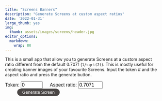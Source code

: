 ```yaml
---
title: "Screens Banners"
description: "Generate Screens at custom aspect ratios"
date: '2022-01-31'
large_thumb: yes
img:
  thumb: assets/images/screens/header.jpg
editor_options: 
  markdown: 
    wrap: 80
---
```


<script>
function render_screen(tokenData, asp) {
let e,t,r,l,n=Math.PI,o=Math.round,a=Math.sin,i=Math.cos,u=Math.floor,x=Math.sqrt,f=Math.log,c=Math.exp,s=Math.pow,p=Math.min,v=Math.max,y=(e,t=0,r=1)=>v(p(e,r),t),m=Math.sign,h=Math.abs,d=(e,t=0)=>Array(e).fill(0).map(((e,r)=>r+t)),g=(e,t)=>Array(t).fill(e),b=e=>e.length,_=(()=>{let e=0;return{s:t=>e=2*(1+u(t))*z,g:()=>e}})(),w=window.location.search,$=new URLSearchParams(w),z=$.get("grid");z=z?parseInt(z):1,$.get("pos"),$.get("width"),e=Uint32Array.from([0,1,t=r=2,3].map((e=>parseInt(tokenData.hash.substr(8*e+2,8),16)))),l=()=>(r=e[3],e[3]=e[2],e[2]=e[1],e[1]=t=e[0],r^=r<<11,e[0]^=r^r>>>8^t>>>19,e[0]/4294967296);let k=(e=0,t=1)=>e+(t-e)*l(),C=(e,t)=>{let r,l,n,o,a=[],i=[],u=0,x=[...t];for(;u++<b(t);)i.push(u-1);for(;0<e--;)r=x.reduce(((e,t,r)=>[...e,t+(e[r-1]||0)]),[]),o=b(r)-1,l=k(0,r[o]),n=r.findIndex((e=>e>l)),n=0>n?o:n,a.push(i.splice(n,1)[0]),x.splice(n,1);return a},M=()=>{let e=k(-1),t=k(-1),r=e*e+t*t;return 0==r||1<=r?M():e*x(-2*f(r)/r)},P=(e=0)=>s(y(M()/7+.5),c(e)),S=e=>{for(let t,r=b(e)-1;0<r;r--)t=u(k()*(r+1)),[e[r],e[t]]=[e[t],e[r]];return e},A=C(1,[5,15,15,15,5,5,6,7,5,7,5,4,1,5])[0],T=C(1,[9,60,30,1])[0],D=.9>k(),E=C(1,[85,10,5])[0],F=C(1,[5,70,23,2])[0],I=.9>k(),B=C(1,[50,30,15,5])[0],L=C(5,[30,30,20,10,10]),U=C(1,[5,5,30,30,20,10])[0],W=.9>k(),H=.1>k()&&0!==U&&W,R=C(1,[60,24,2,14])[0];1>U&&3==R&&(R=0),12==A&&1==B&&A--,1==L[0]&&(0===U||2==U)&&2==R&&R++,1>U&&1==L[0]&&1==B&&B++;let q=[[[243,240,197],[20,169,155],[238,33,41],[26,22,23]],[[251,244,236],[241,172,52],[134,170,155],[135,164,191],[225,120,67],[29,29,29]],[[210,203,190],[243,158,26],[86,145,175],[240,87,47],[43,39,40]],[[236,221,190],[252,172,11],[194,51,45],[3,104,189],[15,15,15]],[[229,216,188],[172,77,60],[96,132,141],[55,55,55]],[[253,235,223],[180,210,199],[253,154,88],[37,35,36]],[[241,221,194],[229,79,37],[1,124,136],[3,2,2]],[[255,239,216],[244,181,176],[234,161,155],[211,123,114],[54,123,126],[21,19,16]],[[235,236,230],[205,217,205],[117,210,212],[202,139,140],[61,143,146],[111,127,122],[49,62,63]],[[207,219,232],[202,162,60],[104,145,176],[89,154,166],[31,31,31]],[[241,232,184],[212,201,80],[160,183,112],[145,134,163],[0,5,6]],[[244,248,251],[215,217,220],[152,147,145],[20,21,19]],[[244,248,251],[215,217,220],[152,147,145],[194,2,34],[20,21,19]],[[184,175,191],[219,163,161],[200,127,33],[101,151,122],[94,112,176],[27,25,31]]][A].map((e=>e.map((e=>e/255)))),G=C(1,g(1,b(q)-1))[0]+1,J=e=>e.toFixed(9),N=/\bHeadlessChrome/.test(navigator.userAgent)?1:4,V=0===F?.2:1==F?1:2,j=2*k()*n,K=J(i(j)),O=J(a(j)),Q=3==F?`mat2(0.01*${K},-1.0*${O},0.01*${O},${K})`:"mat2(1.0,0.0,0.0,1.0)",X=e=>`float fbm${e}(vec2 pos){float v=0.0;float m=1.0;for(int i=0;i<${e};i++){v+=sn(pos)*m;pos*=2.0;m*=0.5;}return v;}`,Y=e=>`uniform sampler2D ${e};`,Z="precision highp float;varying vec2 v_t;varying vec2 v_l;";simplex="vec3 mo(vec3 x){return x-floor(x*(1.0/289.0))*289.0;}vec2 mo(vec2 x){return x-floor(x*(1.0/289.0))*289.0;}vec3 pe(vec3 x){return mo(((x*34.0)+10.0)*x);}float sn(vec2 v){const vec4 C=vec4(0.211324865405187,0.366025403784439,-0.577350269189626,0.024390243902439);vec2 i=floor(v+dot(v,C.yy));vec2 x0=v-i+dot(i,C.xx);vec2 i1=(x0.x>x0.y)?vec2(1.0,0.0):vec2(0.0,1.0);vec4 x12=x0.xyxy+C.xxzz;x12.xy-=i1;i=mo(i);vec3 p=pe(pe(i.y+vec3(0.0,i1.y,1.0))+i.x+vec3(0.0,i1.x,1.0));vec3 m=max(0.5-vec3(dot(x0,x0),dot(x12.xy,x12.xy),dot(x12.zw,x12.zw)),0.0);m=m*m;m=m*m;vec3 x=2.0*fract(p*C.www)-1.0;vec3 h=abs(x)-0.5;vec3 ox=floor(x+0.5);vec3 a0=x-ox;m*=1.79284291400159-0.85373472095314*(a0*a0+h*h);vec3 g;g.x=a0.x*x0.x+h.x*x0.y;g.yz=a0.yz*x12.xz+h.yz*x12.yw;return 130.0*dot(m, g);}"+X(8)+X(6)+X(1);let ee=Z+Y("u_t")+"uniform vec2 u_p;void main(){vec2 l=v_t*(1.0-u_p)+0.5*u_p;gl_FragColor=texture2D(u_t,l);}",te=(e,t,r)=>e.getUniformLocation(t,r),re=(e,t)=>e.bindTexture(3553,t),le=(e,t,r)=>e.texParameteri(3553,t,r),ne=(e,t,r)=>{let l=e.createShader(r);return e.shaderSource(l,t),e.compileShader(l),l},oe=(e,t,r)=>{let l=e.createProgram();e.attachShader(l,ne(e,t,35633)),e.attachShader(l,ne(e,r,35632)),e.linkProgram(l);let n=e.getAttribLocation(l,"a_p"),o=e.createBuffer();return e.bindBuffer(34962,o),e.bufferData(34962,new Float32Array([0,0,1,0,0,1,0,1,1,0,1,1]),35044),e.enableVertexAttribArray(n),e.vertexAttribPointer(n,2,5126,!1,0,0),l},ae=e=>{let t=e.createTexture();return re(e,t),le(e,10242,33071),le(e,10243,33071),le(e,10241,9729),le(e,10240,9729),t},ie=(e,t)=>{if(e.i==t.i)return null;if(v(e.y,e.y1)<p(t.y,t.y1)||v(t.y,t.y1)<p(e.y,e.y1))return null;let r=(e.x-e.x1)*(t.y-t.y1)-(e.y-e.y1)*(t.x-t.x1);if(0==r)return null;let l=((e.x-t.x)*(t.y-t.y1)-(e.y-t.y)*(t.x-t.x1))/r;if(0>l||1<l)return null;let n=((e.x-t.x)*(e.y-e.y1)-(e.y-t.y)*(e.x-e.x1))/r;return 0>n||1<n?null:[e.x+l*(e.x1-e.x),e.y+l*(e.y1-e.y)]},ue=(e,t)=>{let r=0,l=!1,n=(e.x-t.x)/(t.x1-t.x),o=t.y+n*(t.y1-t.y);return o>e.y&&r++,l=o==e.y,n=(e.x1-t.x)/(t.x1-t.x),o=t.y+n*(t.y1-t.y),o>e.y1&&r++,1==r&&(l||o==e.y1)&&r++,r},xe=(e,t)=>{let r=((e,t)=>{if(v(e.y,e.y1)<=p(t.y,t.y1))return 1;if(v(t.y,t.y1)<=p(e.y,e.y1))return-1;let r=ue(e,t);return 2==r?1:0===r?-1:(r=ue(t,e),2==r?-1:0===r?1:0)})(e.s,t);1==r?null===e.back?e.back={s:t,front:null,back:null}:xe(e.back,t):null===e.front?e.front={s:t,front:null,back:null}:xe(e.front,t)},fe=e=>null===e?[]:[...fe(e.back),e.s,...fe(e.front)],ce=(e,t,r,l,n,o)=>{let a={x:e,y:t,x1:r,y1:l,l:n,n:null,i:o,z:0,z1:0};return null!==n&&(n.n=a),a},se=[100,1,50,50,30,30][U],pe=(e=!1)=>{let t=100*k(),r=141*k();return 0<U&&!e&&(t=2*t-50,r=2*r-20),[t,r]},ve=(e,t,r,l)=>(e-r)*(e-r)+(t-l)*(t-l),ye=(e,t,r,l,n,o)=>{let a=e-r,i=t-l,u=x(a*a+i*i),f=-i/u,c=a/u;return[e+n*f-o*c,t+o*f+n*c]},me=(e,t)=>{for(let r=0;r<b(t);r++)if(.5>ve(t[r].x,t[r].y,e.x,e.y))return!0;return!1},he=(e,t,r,l,n)=>{if(0===e)return n[t];let o=(r-l[t])/(l[t+4-e]-l[t]),a=he(e-1,t,r,l,n).map((e=>e*o));return he(e-1,t-1,r,l,n).map(((e,t)=>e*(1-o)+a[t]))},de=e=>[0,0,0,...d(e-2).map((t=>t/(e-3))),1,1,1],ge=(e,t,r)=>{if(1==e)return r[b(r)-1];let l=0;for(;l<b(t)-1&&!(e>=t[l]&&e<t[l+1]);l++);return he(3,l,e,t,r)},be=(e,t,r,l,n)=>{let o,a,i=t,u=r,x=0;for(;1>x&&1>=(e+=.001);)[i,u]=ge(e,l,n),o=t-i,a=r-u,x=o*o+a*a;return[i,u,e]},_e=[(e,t)=>{let[r,l]=pe(),o=d(500,1),x=.1>k();for(let f=0;f<se;f++){let f=u((x?s(k(),2):k())*b(o)),c=o.splice(f,1)[0],p=v(1,2*P(-1)*n*c),y=2*k()*n,m=i(y)*c+r,h=a(y)*c+l,d=0,g=null;for(;d<p;)y+=1/c,g=ce(m,h,m=i(y)*c+r,h=a(y)*c+l,g,t),e.push(g),d++}return e},(e,t)=>{let r=2*k()*n,l=0===U||2==U;h(i(r))<(l?0<t?.1:.6:.06)&&(r+=n/2);let o=i(r),x=a(r),f=141+400*k(),c=[0,...[].concat.apply([],d(150,1).map((e=>[-e,e])))],[p,y]=pe(l),m=.1>k();for(let r=0;r<se;r++){let r=u((m?s(k(),2):k())*b(c)),l=c.splice(r,1)[0],n=v(1,100*P(-1)),a=k()*(f-n)-f/2,i=p-x*l+o*a,h=y+o*l+x*a,d=0,g=null;for(;d<n;)g=ce(i,h,i+=o,h+=x,g,t),e.push(g),d++}return e},(e,t)=>{let[r,l]=pe(),o=k()*n/2,x=i(o),f=a(o),c=d(250,1.5).map((e=>2*e)),p=.1>k();for(let n=0;n<se;n++){let n=u((p?s(k(),2):k())*b(c)),o=c.splice(n,1)[0],a=v(1,P(-1)*o*8),i=4*k(),y=1>=i?x:2>=i?-f:3>=i?-x:f,m=1>=i?f:2>=i?x:3>=i?-f:-x,h=i%1,d=r+o*(m-y)+2*o*h*y,g=l+o*(-y-m)+2*o*h*m,_=0,w=null;for(;_<a;)w=ce(d,g,d+=y,g+=m,w,t),e.push(w),h+=1/(2*o),1<=h&&(--h,[y,m]=[-m,y]),_++}return e},(e,t)=>{let r=100*k(),l=141*k(),o=k(.15,.85)*n,u=i(o),x=a(o),f=500*P(-1),c=[];for(let e=0;e<se;e++){let e,o,s=2*k()*n,p=P()*f,y=v(1,f*P(-1)),m=20*P(),h=r+i(s)*p,d=l+a(s)*p,g=0,b=null,_=[];for(;g<y&&ve(h,d,r,l)>m&&([e,o]=ye(h,d,r,l,u,x),b=ce(h,d,e,o,b,t),!me(b,c));)_.push(b),h=e,d=o,g++;c.push(..._)}return e.push(...c),e},(e,t)=>{let r=.5>k()?4:5,l=141+200*k(),o=100*k(),x=141*k(),f=[-l/2,...d(r-2).map((e=>l*(e+1+k()-.5)/(r-1)-l/2)),l/2].sort(((e,t)=>e>t)),c=2*k()*n,s=i(c),p=a(c),v=f.map(((e,t)=>[.5+k()/4,P(t%2*2-1)-.5])).map((e=>[200*e[1]-600*e[0]/2,600*e[0]])),y=f.map(((e,t)=>[o+v[t][0]*s-e*p,x+v[t][0]*p+e*s])),m=d(100).map((e=>e/99)),h=[];for(let e=0;e<se;e++){let e,r,l,n,o=u(k()*(b(m)-1e-9)),a=m.splice(o,1)[0],i=P(-1)/2,x=k()*(1-i),f=i+x,c=y.map(((e,t)=>[e[0]+s*a*v[t][1],e[1]+p*a*v[t][1]])),d=de(b(c)),g=null,_=[];for([e,l]=ge(x,d,c);x<f&&([r,n,x]=be(x,e,l,d,c),g=ce(e,l,e=r,l=n,g,t),!me(g,h));)_.push(g);h.push(..._)}return e.push(...h),e}],we=[[0],g(0,50),[0,0],[0,1],[0,0,1],[0,1,2]][U].map((e=>L[e])),$e=(e,t,r=!1)=>{if(null!==e){let l=r?e.l:e.n;e.l=e.n=null,0===t?null!==l&&(r?l.n=null:l.l=null):$e(l,t-1,r)}},ze=(e,t=1)=>null===e.n?t:ze(e.n,t+1),ke=e=>{let t=m(e.x1-e.x);e.lb=null===e.l||t!=m(e.l.x1-e.l.x),e.nb=null===e.n||t!=m(e.n.x1-e.n.x)},Ce=(e,t,r,l,n)=>{if(!B)return C(2,g(1,r));if(3==B){let e=C(1,g(1,r-1))[0],t=[e,e+1];return.5>k()?t:t.reverse()}return S([0,1==B?n[1==U?0:e%b(n)]:l[u(y(t,0,140.9)/141*b(l))],r-1])},Me=g(!1,b(q));Me[G]=!0;let Pe,Se,Ae,Te,De,Ee=e=>`rgb(${255*e}, ${255*e}, ${255*e})`,Fe=C(1,g(1,b(q)-1))[0]+1,Ie=(e,t,r,l,n,o,a)=>(t-=a/2,[((e-=o/2)*r[0]-t*r[1]+r[2]+o/2)*l+n,(e*r[1]+t*r[0]+r[3]+a/2)*l+n]),Be=e=>e.beginPath(),Le=e=>e.closePath(),Ue=(e,t,r)=>e.moveTo(t,r),We=(e,t,r)=>e.lineTo(t,r),He=window,Re=He.innerWidth,qe=He.innerHeight,Ge=Re/qe,Je=Ge>asp,Ne=He.devicePixelRatio,Ve=(Je?qe:Re)*Ne,je=o(Ve*(Je?asp:1)),Ke=o(Ve/(Je?1:asp)),Oe=Ve/(100*(Ge<asp?1:1/asp))/(x(14100/asp)*asp/100),Qe=[],Xe=[],Ye=document,Ze=Ye.getElementById("drawing_board");Ze.getElementsByTagName("canvas")[0].remove(),Pe=Ye.createElement("canvas"),Se=Ye.createElement("canvas"),Te=Pe.getContext("webgl",{preserveDrawingBuffer:!0}),Se.width=Pe.width=je,Se.height=Pe.height=Ke,Pe.style.width=je/Ne+"px",Pe.style.height=Ke/Ne+"px",Pe.style.maxWidth="100%",Pe.style.maxHeight="98vh",Ae=Se.getContext("2d");for(var et=0;2>et;et++){let e=ae(Te);Qe.push(e),Te.texImage2D(3553,0,6408,je,Ke,0,6408,5121,null);let t=Te.createFramebuffer();Xe.push(t),Te.bindFramebuffer(36160,t),Te.framebufferTexture2D(36160,36064,3553,e,0)}Ze.prepend(Pe);let tt=(()=>{let e=[];for(let t=0;t<b(we);t++)_e[we[t]](e,t);return e=(e=>{let t=H?C(1,g(1,b(we)))[0]:-1,r=(e=>{e.sort(((e,t)=>p(e.x,e.x1)<p(t.x,t.x1)?-1:p(e.x,e.x1)>p(t.x,t.x1)?1:0));let t,r,l,n,o,a,i=[];for(t=0;t<b(e)-1;t++)for(l=e[t],o=v(l.x,l.x1),r=t+1;r<b(e)&&(n=e[r],!(o<p(n.x,n.x1)));r++)(a=ie(l,n))&&i.push({s1:l,s2:n,p:a});return i})(e),l=[];return r.forEach((e=>{if(!W){let t={...e.s1};return t.n=e.s1.n,e.s1.n=t,e.s1.x1=t.x=e.p[0],void(e.s1.y1=t.y=e.p[1])}let r=e.s1.i==t?e.s2:e.s2.i==t||.5>k()?e.s1:e.s2;$e(r.n,5),$e(r.l,5,!0),r.n=r.l=null})),e.forEach((e=>{if(null===e.l&&null!==e.n&&5<ze(e))for(;null!==e;)l.push(e),e=e.n})),l})(e),e=(e=>fe((e=>{S(e);let t=b(e),r={s:e[0],front:null,back:null};for(let l=1;l<t;l++)xe(r,e[l]);return r})(e)))(e),((e,t)=>{let r,l,n=i(t),o=a(t);e.forEach((e=>{r=n*e.y-o*e.z,l=o*e.y+n*e.z,e.y=r,e.z=l,r=n*e.y1-o*e.z1,l=o*e.y1+n*e.z1,e.y1=r,e.z1=l}))})(e,-n/5),(e=>{let t=b(q),r=d(t-2,1),l=S(d(t-2,1));e.forEach((e=>{if(null===e.l){let n=ze(e),o=e,a=0,i=Ce(e.i,e.y,t,r,l),u=Ce(e.i,e.y,t,r,l);for(Me[i[0]]=Me[i[1]]=Me[u[0]]=Me[u[1]]=!0;null!==o;)o.p=a/n,o.p1=(a+1)/n,o.c1=i,o.c2=u,ke(o),o=o.n,a++}}))})(e),e})();Te.viewport(0,0,je,Ke),Te.clearColor(0,0,0,0),Te.clear(16384),De=ae(Te);let rt=((e,t,r,l,n,o)=>`attribute vec2 a_p;varying vec2 v_t;varying vec2 v_l;void main(){gl_Position=vec4(a_p*2.0-1.0,0,1);v_t=a_p;v_l=((a_p-0.5)*vec2(${J(0)},${J(0)})+0.5)*vec2(${J(r)},${J(l)})+vec2(${J(0)},${J(0)});}`)(0,0,je,Ke),lt=(e,t)=>{if(t!=b(q)){let r=((e,t,r,l)=>Z+Y("u_screen")+Y("u_bg")+simplex+"void main(){"+`vec4 col=vec4(${J(q[l][0])},${J(q[l][1])},${J(q[l][2])},1);`+(0===l?"gl_FragColor=col;":`vec4 fc=vec4(0.0,0.0,0.0,0.0);vec4 xof=vec4(1.0,3.0,-1.0,-3.0)/8.0;vec4 yof=vec4(xof.yzw,xof.x);for(int i=0;i<${N};i++){vec2 pof=vec2(xof[i],yof[i]);vec2 of=vec2(${J(e)},${J(t)});vec2 pos=(v_l+pof)/${J(r)};float tex=fbm8((${Q}*pos)*200.0*${J(V)}+of)+fbm8(pos+of)/4.0;tex=(tex+1.9)/3.8+0.075;`+(()=>{let e="";return I&&(e="float sp=fbm6(pos*10.0+of);\ntex=min(tex,1.0-smoothstep(1.2,1.3,sp));\ntex=max(tex,1.0-smoothstep(-1.25,-1.15,sp));"),e})()+"vec2 di=vec2(fbm1((pos+of)*75.0),fbm1((pos+vec2(0.0,1e4)+of)*75.0))/2500.0;"+`float sc=texture2D(u_screen,v_t+di+pof/vec2(${J(r)},${J(r*x(2))})).r;float g=smoothstep(tex-0.15,tex,sc);vec4 bg=texture2D(u_bg,v_t);`+`fc+=mix(col,bg,vec4(g,g,g,1))/${J(N)};}gl_FragColor=fc;`)+"}")(k(-1e4,1e4),k(-1e4,1e4),je,t);if(t){if(!Me[t])return void setTimeout((()=>lt(e,t+1)),1);((e,t,r,l,o,u)=>{let f=o/u,c=x(14100/f),s=c*f,p=_.g()/2;e.fillStyle=G==r?"black":"white",e.fillRect(0,0,o*p*2,u*p*2);let y,m,h,d,g,w,$,z,C=(e=>{let t=3==T&&e==Fe?2*n:.04,r=(2>T?0:k()-.5)*t,l=a(r),o=i(r),u=2>T?.5:3==T&&e==Fe?5:1,x=(1>T?0:k()-.5)*u,f=-.5*i(r)+.5*a(r)+.5+x,c=(1>T?0:k()-.5)*u;return[o,l,f,-.5*a(r)-.5*i(r)+.5+c]})(r);t.forEach((t=>{let n,o="white",a=t.x<t.x1?t.c1:t.c2,i=3==R&&0!=t.i?5+5*t.i:[200,30,10,200][R];[y,m]=Ie(t.x,t.y,C,l,p,s,c),[h,d]=Ie(t.x1,t.y1,C,l,p,s,c),[g,w]=Ie(t.x,0,C,l,p,s,c),[$,z]=Ie(t.x1,0,C,l,p,s,c),(r==a[0]||r==a[1])&&(r<v(a[0],a[1])?o="black":(o=e.createLinearGradient(g,w,$,z),n=r==a[1]?[t.p,t.p1]:[1-t.p,1-t.p1],o.addColorStop(0,Ee(n[0])),o.addColorStop(1,Ee(n[1])))),[g,w]=Ie(t.x,t.y-i,C,l,p,s,c),[$,z]=Ie(t.x1,t.y1-i,C,l,p,s,c),Be(e),Ue(e,y,m),We(e,h,d),We(e,$,z),We(e,g,w),Le(e),e.fillStyle=e.strokeStyle=o,e.lineWidth=.1*l,e.lineJoin="round",e.fill(),e.stroke(),(1==E&&r==b(q)-1||2==E&&r==v(a[0],a[1]))&&(Be(e),e.lineCap="round",e.strokeStyle="black",e.lineWidth=.25*l,Ue(e,y,m),We(e,h,d),Ue(e,g,w),We(e,$,z),t.lb&&(Ue(e,y,m),We(e,g,w)),t.nb&&(Ue(e,h,d),We(e,$,z)),e.stroke())}));let M=D?5:0;Be(e),Ue(e,-2*o,-2*u),We(e,-2*o,3*u),We(e,3*o,3*u),We(e,3*o,-2*u),Le(e),[y,m]=Ie(M,M,C,l,p,s,c),[h,d]=Ie(s-M,M,C,l,p,s,c),[g,w]=Ie(s-M,c-M,C,l,p,s,c),[$,z]=Ie(M,c-M,C,l,p,s,c),Ue(e,y,m),We(e,h,d),We(e,g,w),We(e,$,z),Le(e),e.fillStyle="white",e.fill("evenodd")})(Ae,e,t,Oe,je,Ke)}let l=oe(Te,rt,r);((e,t,r,l,n,o,a,i)=>{e.bindFramebuffer(36160,i),e.useProgram(t);var u=te(e,t,"u_r");e.uniform2f(u,r,l);let x=te(e,t,"u_screen"),f=te(e,t,"u_bg");e.uniform1i(x,0),e.uniform1i(f,1),e.activeTexture(33984),re(e,n),e.texImage2D(3553,0,6408,6408,5121,o),e.activeTexture(33985),re(e,a),e.drawArrays(4,0,6)})(Te,l,je,Ke,De,Se,Qe[0],Xe[1]),((e,t,r,l,n)=>{let o=oe(e,l,ee);e.bindFramebuffer(36160,null),e.useProgram(o);let a=te(e,o,"u_p");e.uniform2f(a,t,r);let i=te(e,o,"u_t");e.uniform1i(i,0),e.activeTexture(33984),re(e,void 0),e.drawArrays(4,0,6)})(Te,je,Ke,Qe[1]),Qe.reverse(),Xe.reverse(),Te.readPixels(0,0,1,1,6408,5121,new Uint8Array(4)),setTimeout((()=>lt(e,t+1)),500)}};lt(tt,0);}
function generate() {
  let token = "255000" + ("000" + document.getElementById("token").value).slice(-3);
  let asp = parseFloat(document.getElementById("asp").value);
  let req = new XMLHttpRequest();
  req.open( "GET", "https://token.artblocks.io/" + token, false);
  req.send(null);
  let token_info = JSON.parse(req.responseText);
  document.getElementById("drawing_board").scrollIntoView({ behavior: 'smooth', block: 'center' });
  let tokenData = {hash: token_info.token_hash, tokenId: token_info.tokenID};
  render_screen(tokenData, asp);
}
</script>

<style>
a.button{
  display:inline-block;
  padding:0.3em 1.2em;
  margin:0 0.3em 0.3em 0;
  border-radius:2em;
  box-sizing: border-box;
  text-decoration:none;
  font-family:'Comfortaa', sans-serif;
  font-weight:300;
  color:#FFFFFF;
  background-color:#4A4645;
  text-align:center;
  transition: all 0.2s;
  cursor: pointer;
}
a.button:hover{
  background-color:#DA684B;
}
span.inputname, input{
  font-family: "Comfortaa", sans-serif;
  font-size: 12pt;
}
</style>

This is a small app that allow you to generate Screens at a custom aspect ratio
different from the default 0.7071 (`1/sqrt(2)`). This is mostly useful for 
creating banner images of your favourite Screens. Input the token # and the 
aspect ratio and press the generate button.

<span class="inputname">Token: </span><input type="number" id="token" name="token" min="0" max="999" value="0">
<span class="inputname" style="margin-left: 20px">Aspect ratio: </span><input type="number" id="asp" name="asp" min="0.1" max="10" value="0.7071">
<a id="generate" class="button" onclick="generate()" style="margin-left: 40px">Generate Screen</a>

<div id="drawing_board"><canvas></canvas></div>
